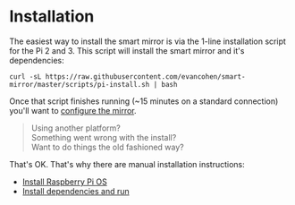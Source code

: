 # Installation

The easiest way to install the smart mirror is via the 1-line installation script for the Pi 2 and 3. This script will install the smart mirror and it's dependencies:

```
curl -sL https://raw.githubusercontent.com/evancohen/smart-mirror/master/scripts/pi-install.sh | bash
```

Once that script finishes running \(~15 minutes on a standard connection\) you'll want to [configure the mirror](configuration.md).

> Using another platform?  
> Something went wrong with the install?  
> Want to do things the old fashioned way?

That's OK. That's why there are manual installation instructions:

* [Install Raspberry Pi OS](installing_raspbian.md)
* [Install dependencies and run](install_dependencies.md)
